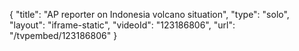 {
    "title": "AP reporter on Indonesia volcano situation",
    "type": "solo",
    "layout": "iframe-static",
    "videoId": "123186806",
    "url": "\/tvpembed\/123186806"
}